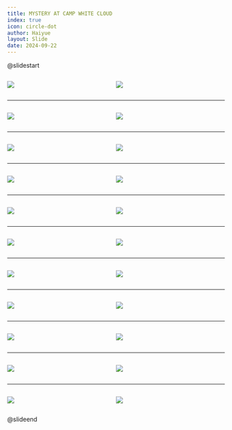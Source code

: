 ```yaml
---
title: MYSTERY AT CAMP WHITE CLOUD
index: true
icon: circle-dot
author: Haiyue
layout: Slide
date: 2024-09-22
---
```

 
@slidestart

<div style="display:flex">
<div style="flex:1">

![](https://raw.githubusercontent.com/yclord/reading/refs/heads/master/english/Level-Q/MYSTERY%20AT%20CAMP%20WHITE%20CLOUD/001.webp)
</div>
<div style="flex:1">

![](https://raw.githubusercontent.com/yclord/reading/refs/heads/master/english/Level-Q/MYSTERY%20AT%20CAMP%20WHITE%20CLOUD/002.webp)
</div>
</div>

---

<div style="display:flex">
<div style="flex:1">

![](https://raw.githubusercontent.com/yclord/reading/refs/heads/master/english/Level-Q/MYSTERY%20AT%20CAMP%20WHITE%20CLOUD/003.webp)
</div>
<div style="flex:1">

![](https://raw.githubusercontent.com/yclord/reading/refs/heads/master/english/Level-Q/MYSTERY%20AT%20CAMP%20WHITE%20CLOUD/004.webp)
</div>
</div>

---

<div style="display:flex">
<div style="flex:1">

![](https://raw.githubusercontent.com/yclord/reading/refs/heads/master/english/Level-Q/MYSTERY%20AT%20CAMP%20WHITE%20CLOUD/005.webp)
</div>
<div style="flex:1">

![](https://raw.githubusercontent.com/yclord/reading/refs/heads/master/english/Level-Q/MYSTERY%20AT%20CAMP%20WHITE%20CLOUD/006.webp)
</div>
</div>

---

<div style="display:flex">
<div style="flex:1">

![](https://raw.githubusercontent.com/yclord/reading/refs/heads/master/english/Level-Q/MYSTERY%20AT%20CAMP%20WHITE%20CLOUD/007.webp)
</div>
<div style="flex:1">

![](https://raw.githubusercontent.com/yclord/reading/refs/heads/master/english/Level-Q/MYSTERY%20AT%20CAMP%20WHITE%20CLOUD/008.webp)
</div>
</div>

---

<div style="display:flex">
<div style="flex:1">

![](https://raw.githubusercontent.com/yclord/reading/refs/heads/master/english/Level-Q/MYSTERY%20AT%20CAMP%20WHITE%20CLOUD/009.webp)
</div>
<div style="flex:1">

![](https://raw.githubusercontent.com/yclord/reading/refs/heads/master/english/Level-Q/MYSTERY%20AT%20CAMP%20WHITE%20CLOUD/010.webp)
</div>
</div>

---

<div style="display:flex">
<div style="flex:1">

![](https://raw.githubusercontent.com/yclord/reading/refs/heads/master/english/Level-Q/MYSTERY%20AT%20CAMP%20WHITE%20CLOUD/011.webp)
</div>
<div style="flex:1">

![](https://raw.githubusercontent.com/yclord/reading/refs/heads/master/english/Level-Q/MYSTERY%20AT%20CAMP%20WHITE%20CLOUD/012.webp)
</div>
</div>

---

<div style="display:flex">
<div style="flex:1">

![](https://raw.githubusercontent.com/yclord/reading/refs/heads/master/english/Level-Q/MYSTERY%20AT%20CAMP%20WHITE%20CLOUD/013.webp)
</div>
<div style="flex:1">

![](https://raw.githubusercontent.com/yclord/reading/refs/heads/master/english/Level-Q/MYSTERY%20AT%20CAMP%20WHITE%20CLOUD/014.webp)
</div>
</div>

---

<div style="display:flex">
<div style="flex:1">

![](https://raw.githubusercontent.com/yclord/reading/refs/heads/master/english/Level-Q/MYSTERY%20AT%20CAMP%20WHITE%20CLOUD/015.webp)
</div>
<div style="flex:1">

![](https://raw.githubusercontent.com/yclord/reading/refs/heads/master/english/Level-Q/MYSTERY%20AT%20CAMP%20WHITE%20CLOUD/016.webp)
</div>
</div>

---

<div style="display:flex">
<div style="flex:1">

![](https://raw.githubusercontent.com/yclord/reading/refs/heads/master/english/Level-Q/MYSTERY%20AT%20CAMP%20WHITE%20CLOUD/017.webp)
</div>
<div style="flex:1">

![](https://raw.githubusercontent.com/yclord/reading/refs/heads/master/english/Level-Q/MYSTERY%20AT%20CAMP%20WHITE%20CLOUD/018.webp)
</div>
</div>

---

<div style="display:flex">
<div style="flex:1">

![](https://raw.githubusercontent.com/yclord/reading/refs/heads/master/english/Level-Q/MYSTERY%20AT%20CAMP%20WHITE%20CLOUD/019.webp)
</div>
<div style="flex:1">

![](https://raw.githubusercontent.com/yclord/reading/refs/heads/master/english/Level-Q/MYSTERY%20AT%20CAMP%20WHITE%20CLOUD/020.webp)
</div>
</div>

---

<div style="display:flex">
<div style="flex:1">

![](https://raw.githubusercontent.com/yclord/reading/refs/heads/master/english/Level-Q/MYSTERY%20AT%20CAMP%20WHITE%20CLOUD/021.webp)
</div>
<div style="flex:1">

![](https://raw.githubusercontent.com/yclord/reading/refs/heads/master/english/Level-Q/MYSTERY%20AT%20CAMP%20WHITE%20CLOUD/022.webp)
</div>
</div>

@slideend